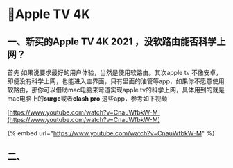 # 🎈Apple TV 4K

##   一、新买的Apple TV 4K 2021 ，没软路由能否科学上网？

 首先  如果说要求最好的用户体验，当然是使用软路由。其次apple tv 不像安卓，即便没有科学上网，也能进入主界面，只有里面的油管等app，如果你不愿意使用软路由，那你可以借助mac电脑来弯道实现apple tv的科学上网，具体用到的就是mac电脑上的**surge**或者**clash pro** 这些app，参考如下视频

[https://www.youtube.com/watch?v=CnauWfbkW-M](https://www.youtube.com/watch?v=CnauWfbkW-M)

{% embed url="https://www.youtube.com/watch?v=CnauWfbkW-M" %}

## 二、

